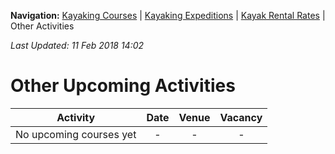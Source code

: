 **Navigation:** [Kayaking Courses](index) &#124; [Kayaking Expeditions](expedition) &#124; [Kayak Rental Rates](rental) &#124; Other Activities

_Last Updated: 11 Feb 2018 14:02_
# Other Upcoming Activities

Activity | Date | Venue | Vacancy
:---:|:---:|:---:|:---:
No upcoming courses yet|-|-|-


